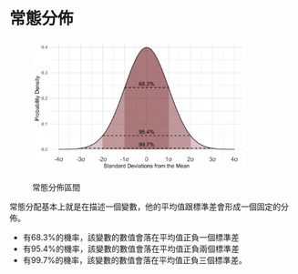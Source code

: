 # 常態分佈

<figure><img src="../../.gitbook/assets/image.png" alt="" width="375"><figcaption><p>常態分佈區間</p></figcaption></figure>

常態分配基本上就是在描述一個變數，他的平均值跟標準差會形成一個固定的分佈。&#x20;

* 有68.3%的機率，該變數的數值會落在平均值正負一個標準差
* 有95.4%的機率，該變數的數值會落在平均值正負兩個標準差
* 有99.7%的機率，該變數的數值會落在平均值正負三個標準差。
